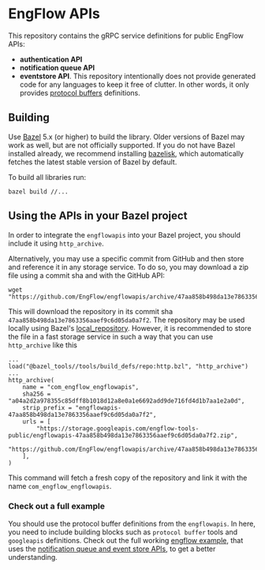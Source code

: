 # EngFlow APIs

This repository contains the gRPC service definitions for public EngFlow APIs:

- **authentication API**
- **notification queue API**
- **eventstore API**.
This repository intentionally does not provide generated code for any languages
to keep it free of clutter. In other words,  it only provides
[protocol buffers](https://developers.google.com/protocol-buffers) definitions.


## Building

Use [Bazel](https://bazel.build/) 5.x (or higher) to build the library.
Older versions of Bazel may work as well, but are not officially supported.
If you do not have Bazel installed already, we recommend installing
[bazelisk](https://github.com/bazelbuild/bazelisk),
which automatically fetches the latest stable version of Bazel by default.

To build all libraries run:

```
bazel build //...
```

## Using the APIs in your Bazel project

In order to integrate the `engflowapis` into your Bazel project, you should
include it using `http_archive`.

Alternatively, you may use a specific commit from GitHub and then store and reference
it in any storage service. To do so, you may download a zip file using a
commit sha and with the GitHub API:

```
wget "https://github.com/EngFlow/engflowapis/archive/47aa858b498da13e7863356aaef9c6d05da0a7f2.zip"
```

This will download the repository in its commit sha `47aa858b498da13e7863356aaef9c6d05da0a7f2`.
The repository may be used locally using Bazel's [local_repository](https://bazel.build/reference/be/workspace#local_repository).
However, it is recommended to store the file in a fast storage service in such a way
that you can use `http_archive` like this


```
...
load("@bazel_tools//tools/build_defs/repo:http.bzl", "http_archive")
...
http_archive(
    name = "com_engflow_engflowapis",
    sha256 = "a04a2d2a978355c85dff8b1018d12a8e0a1e6692add9de716fd4d1b7aa1e2a0d",
    strip_prefix = "engflowapis-47aa858b498da13e7863356aaef9c6d05da0a7f2",
    urls = [
        "https://storage.googleapis.com/engflow-tools-public/engflowapis-47aa858b498da13e7863356aaef9c6d05da0a7f2.zip",
        "https://github.com/EngFlow/engflowapis/archive/47aa858b498da13e7863356aaef9c6d05da0a7f2.zip",
    ],
)
```

This command will fetch a fresh copy of the repository and link it with
the name `com_engflow_engflowapis`.

### Check out a full example

You should use the protocol buffer definitions from the `engflowapis`. In here,
you need to include building blocks such as `protocol buffer` tools and `googleapis` definitions.
Check out the full working [engflow example](https://github.com/EngFlow/example), 
that uses the 
[notification queue and event store APIs](https://github.com/EngFlow/example/tree/main/java/com/engflow/notificationqueue),
to get a better understanding.
